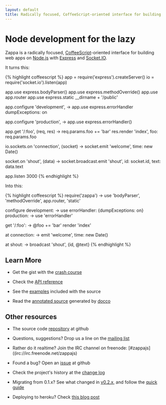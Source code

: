 ```yaml
---
layout: default
title: Radically focused, CoffeeScript-oriented interface for building web apps on Node.js with Express and Socket.IO.
---
```


# Node development for the lazy

Zappa is a radically focused, [CoffeeScript](http://coffeescript.org)-oriented interface for building web apps on [Node.js](http://nodejs.org) with [Express](http://expressjs.com) and [Socket.IO](http://socket.io).

It turns this:

{% highlight coffeescript %}
app = require('express').createServer()
io = require('socket.io').listen(app)

app.use express.bodyParser()
app.use express.methodOverride()
app.use app.router
app.use express.static __dirname + '/public'

app.configure 'development', ->
  app.use express.errorHandler dumpExceptions: on

app.configure 'production', ->
  app.use express.errorHandler()

app.get '/:foo', (req, res) ->
  req.params.foo += 'bar'
  res.render 'index', foo: req.params.foo
  
io.sockets.on 'connection', (socket) ->
  socket.emit 'welcome', time: new Date()
  
  socket.on 'shout', (data) ->
    socket.broadcast.emit 'shout',
      id: socket.id, text: data.text

app.listen 3000
{% endhighlight %}

Into this:

{% highlight coffeescript %}
require('zappa') ->
  use 'bodyParser', 'methodOverride', app.router, 'static'

  configure
    development: -> use errorHandler: {dumpExceptions: on}
    production: -> use 'errorHandler'

  get '/:foo': ->
    @foo += 'bar'
    render 'index'
  
  at connection: ->
    emit 'welcome', time: new Date()
    
  at shout: ->
    broadcast 'shout', {id, @text}
{% endhighlight %}

## Learn More

- Get the gist with the [crash course](/crashcourse)

- Check the [API reference](/reference)

- See the [examples](https://github.com/mauricemach/zappa/tree/master/examples) included with the source

- Read the [annotated source](/zappa.html) generated by [docco](http://jashkenas.github.com/docco/)

## Other resources

- The source code [repository](http://github.com/mauricemach/zappa) at github

- Questions, suggestions? Drop us a line on the [mailing list](http://groups.google.com/group/zappajs)

- Rather do it realtime? Join the IRC channel on freenode: [#zappajs]((irc://irc.freenode.net/zappajs)

- Found a bug? Open an [issue](http://github.com/mauricemach/zappa/issues) at github

- Check the project's history at the [change log](https://github.com/mauricemach/zappa/blob/master/CHANGELOG.md)

- Migrating from 0.1.x? See what changed in [v0.2.x](/peaches), and follow the [quick guide](/migration)

- Deploying to heroku? Check [this blog post](http://blog.superbigtree.com/blog/2011/08/19/hosting-zappa-0-2-x-on-heroku/)